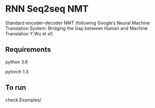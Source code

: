 # RNN Seq2seq NMT

Standard encoder-decoder NMT (following Google’s Neural Machine Translation System: Bridging the Gap between Human and Machine Translation Y.Wu et el)

## Requirements

python 3.6

pytorch 1.3

## To run

check Examples/


